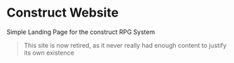 # Construct Website
Simple Landing Page for the construct RPG System
> This site is now retired, as it never really had enough content to justify its own existence  
